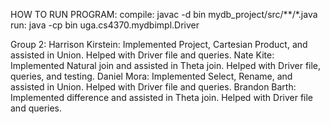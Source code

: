 HOW TO RUN PROGRAM:
  compile: javac -d bin mydb_project/src/**/*.java
  run: java -cp bin uga.cs4370.mydbimpl.Driver
  
Group 2:
  Harrison Kirstein: Implemented Project, Cartesian Product, and assisted in Union. Helped with Driver file and queries.
  Nate Kite: Implemented Natural join and assisted in Theta join. Helped with Driver file, queries, and testing.
  Daniel Mora: Implemented Select, Rename, and assisted in Union. Helped with Driver file and queries.
  Brandon Barth: Implemented difference and assisted in Theta join. Helped with Driver file and queries.

